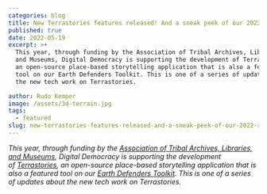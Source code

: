 ```yaml
---
categories: blog
title: New Terrastories features released! And a sneak peek of our 2022 roadmap
published: true
date: 2022-05-19
excerpt: >+
  This year, through funding by the Association of Tribal Archives, Libraries,
  and Museums, Digital Democracy is supporting the development of Terrastories,
  an open-source place-based storytelling application that is also a featured
  tool on our Earth Defenders Toolkit. This is one of a series of updates about
  the new tech work on Terrastories.

author: Rudo Kemper
image: /assets/3d-terrain.jpg
tags:
  - featured
slug: new-terrastories-features-released-and-a-sneak-peek-of-our-2022-roadmap
---
```

*This year, through funding by the [Association of Tribal Archives, Libraries, and Museums](https://wp.digital-democracy.org/announcing-support-from-the-association-of-tribal-archives-libraries-and-museums/), Digital Democracy is supporting the development of [Terrastories](https://terrastories.io/), an open-source place-based storytelling application that is also a featured tool on our [Earth Defenders Toolkit](https://www.earthdefenderstoolkit.com/). This is one of a series of updates about the new tech work on Terrastories.*